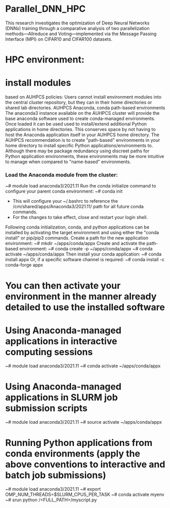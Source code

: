 # Parallel_DNN_HPC
This research investigates the optimization of Deep Neural Networks (DNNs) training through a comparative analysis of two parallelization methods—Allreduce and Voting—implemented via the Message Passing Interface (MPI) on CIFAR10 and CIFAR100 datasets. 

# HPC environment:
# install modules 
based on AUHPCS policies: Users cannot install environment modules into the central cluster repository, but they can in their home directories or shared lab directories.
AUHPCS Anaconda, conda path-based environments
The anaconda3 instance available on the AUHPCS cluster will provide the base anaconda software used to create conda-managed environments. Once loaded it can be used used to install/extend additional Python applications in home directories.
This conserves space by not having to host the Anaconda application itself in your AUHPCS home directory.
The AUHPCS recommendation is to create "path-based" environments in your home directory to install specific Python applications/environments to. Although there may be package redundancy using discreet paths for Python application environments, these environments may be more intuitive to manage when compared to "name-based" environments.

### Load the Anaconda module from the cluster:
~# module load anaconda3/2021.11
Run the conda initialize command to configure your parent conda environment:
~# conda init
- This will configure your ~/.bashrc to reference the /cm/shared/apps/Anaconda3/2021.11/ path for all future conda commands.
- For the changes to take effect, close and restart your login shell.

Following conda initialization, conda, and python applications can be installed by activating the target environment and using either the "conda install" or pip/pip3 commands.
Create a path for the new application environment:
~# mkdir ~/apps/conda/appx
Create and activate the path-based environment:
~# conda create -p ~/apps/conda/appx
~# conda activate ~/apps/conda/appx
Then install your conda application:
~# conda install appx
Or, if a specific software channel is required:
~# conda install -c conda-forge appx
# You can then activate your environment in the manner already detailed to use the installed software
# Using Anaconda-managed applications in interactive computing sessions
~# module load anaconda3/2021.11
~# conda activate ~/apps/conda/appx
# Using Anaconda-managed applications in SLURM job submission scripts
~# module load anaconda3/2021.11
~# source activate ~/apps/conda/appx

# Running Python applications from conda environments (apply the above conventions to interactive and batch job submissions)
~# module load anaconda3/2021.11
~# export OMP_NUM_THREADS=$SLURM_CPUS_PER_TASK
~# conda activate myenv
~# srun python /<FULL_PATH>/myscript.py

 
